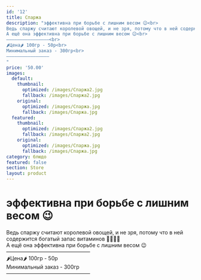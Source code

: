 ```yaml
---
id: '12'
title: Спаржа
description: "эффективна при борьбе с лишним весом 😉<br>
Ведь спаржу считают королевой овощей, и не зря, потому что в ней содержится богатый запас витаминов 🍌🍐🍈🥒<br>
А ещё она эффективна при борьбе с лишним весом 😉<br>
————————————————<br>
🌶Цена🌶 100гр - 50р<br>
Минимальный заказ - 300гр<br>
————————————————
"
price: '50.00'
images:
  default:
    thumbnail:
      optimized: /images/Спаржа2.jpg
      fallback: /images/Спаржа2.jpg
    original:
      optimized: /images/Спаржа.jpg
      fallback: /images/Спаржа.jpg
  featured:
    thumbnail:
      optimized: /images/Спаржа2.jpg
      fallback: /images/Спаржа2.jpg
    original:
      optimized: /images/Спаржа.jpg
      fallback: /images/Спаржа.jpg
category: блюдо
featured: false
section: Store
layout: product
---
```


# эффективна при борьбе с лишним весом 😉<br>
Ведь спаржу считают королевой овощей, и не зря, потому что в ней содержится богатый запас витаминов 🍌🍐🍈🥒<br>
А ещё она эффективна при борьбе с лишним весом 😉<br>
————————————————<br>
🌶Цена🌶 100гр - 50р<br>
Минимальный заказ - 300гр<br>
————————————————
